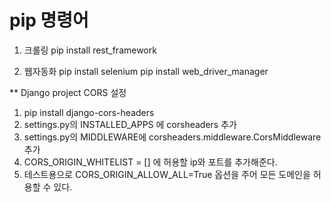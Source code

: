 <h1>pip 명령어</h1>

1. 크롤링
pip install rest_framework

2. 웹자동화
pip install selenium
pip install web_driver_manager










**
Django project CORS 설정
1) pip install django-cors-headers
2) settings.py의 INSTALLED_APPS 에 corsheaders 추가
3) settings.py의 MIDDLEWARE에  corsheaders.middleware.CorsMiddleware 추가
4) CORS_ORIGIN_WHITELIST = [] 에 허용할 ip와 포트를 추가해준다.
5) 테스트용으로 CORS_ORIGIN_ALLOW_ALL=True 옵션을 주어 모든 도메인을 허용할 수 있다.
